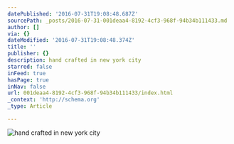 ```yaml
---
datePublished: '2016-07-31T19:08:48.687Z'
sourcePath: _posts/2016-07-31-001deaa4-8192-4cf3-968f-94b34b111433.md
author: []
via: {}
dateModified: '2016-07-31T19:08:48.374Z'
title: ''
publisher: {}
description: hand crafted in new york city
starred: false
inFeed: true
hasPage: true
inNav: false
url: 001deaa4-8192-4cf3-968f-94b34b111433/index.html
_context: 'http://schema.org'
_type: Article

---
```

![hand crafted in new york city](https://the-grid-user-content.s3-us-west-2.amazonaws.com/bac1a37a-cb46-4d20-b75b-e87154e6a87e.png)